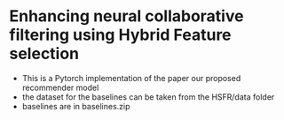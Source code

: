 # Enhancing neural collaborative filtering using Hybrid Feature selection

- This is a Pytorch implementation of the paper our proposed recommender model
- the dataset for the baselines can be taken from the HSFR/data folder 
- baselines are in baselines.zip



